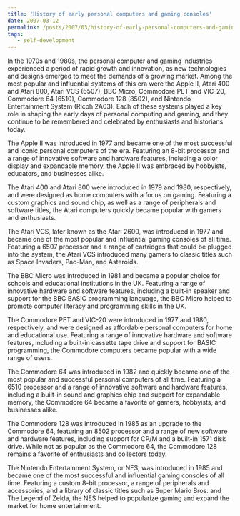 ```yaml
---
title: 'History of early personal computers and gaming consoles'
date: 2007-03-12
permalink: /posts/2007/03/history-of-early-personal-computers-and-gaming-consoles/
tags:
   - self-development
---
```


In the 1970s and 1980s, the personal computer and gaming industries experienced a period of rapid growth and innovation, as new technologies and designs emerged to meet the demands of a growing market. Among the most popular and influential systems of this era were the Apple II, Atari 400 and Atari 800, Atari VCS (6507), BBC Micro, Commodore PET and VIC-20, Commodore 64 (6510), Commodore 128 (8502), and Nintendo Entertainment System (Ricoh 2A03). Each of these systems played a key role in shaping the early days of personal computing and gaming, and they continue to be remembered and celebrated by enthusiasts and historians today.

The Apple II was introduced in 1977 and became one of the most successful and iconic personal computers of the era. Featuring an 8-bit processor and a range of innovative software and hardware features, including a color display and expandable memory, the Apple II was embraced by hobbyists, educators, and businesses alike.

The Atari 400 and Atari 800 were introduced in 1979 and 1980, respectively, and were designed as home computers with a focus on gaming. Featuring a custom graphics and sound chip, as well as a range of peripherals and software titles, the Atari computers quickly became popular with gamers and enthusiasts.

The Atari VCS, later known as the Atari 2600, was introduced in 1977 and became one of the most popular and influential gaming consoles of all time. Featuring a 6507 processor and a range of cartridges that could be plugged into the system, the Atari VCS introduced many gamers to classic titles such as Space Invaders, Pac-Man, and Asteroids.

The BBC Micro was introduced in 1981 and became a popular choice for schools and educational institutions in the UK. Featuring a range of innovative hardware and software features, including a built-in speaker and support for the BBC BASIC programming language, the BBC Micro helped to promote computer literacy and programming skills in the UK.

The Commodore PET and VIC-20 were introduced in 1977 and 1980, respectively, and were designed as affordable personal computers for home and educational use. Featuring a range of innovative hardware and software features, including a built-in cassette tape drive and support for BASIC programming, the Commodore computers became popular with a wide range of users.

The Commodore 64 was introduced in 1982 and quickly became one of the most popular and successful personal computers of all time. Featuring a 6510 processor and a range of innovative software and hardware features, including a built-in sound and graphics chip and support for expandable memory, the Commodore 64 became a favorite of gamers, hobbyists, and businesses alike.

The Commodore 128 was introduced in 1985 as an upgrade to the Commodore 64, featuring an 8502 processor and a range of new software and hardware features, including support for CP/M and a built-in 1571 disk drive. While not as popular as the Commodore 64, the Commodore 128 remains a favorite of enthusiasts and collectors today.

The Nintendo Entertainment System, or NES, was introduced in 1985 and became one of the most successful and influential gaming consoles of all time. Featuring a custom 8-bit processor, a range of peripherals and accessories, and a library of classic titles such as Super Mario Bros. and The Legend of Zelda, the NES helped to popularize gaming and expand the market for home entertainment.
